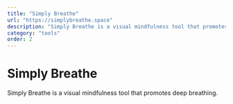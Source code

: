 ```yaml
---
title: "Simply Breathe"
url: "https://simplybreathe.space"
description: "Simply Breathe is a visual mindfulness tool that promotes deep breathing."
category: "tools"
order: 2
---
```


# Simply Breathe

Simply Breathe is a visual mindfulness tool that promotes deep breathing.
